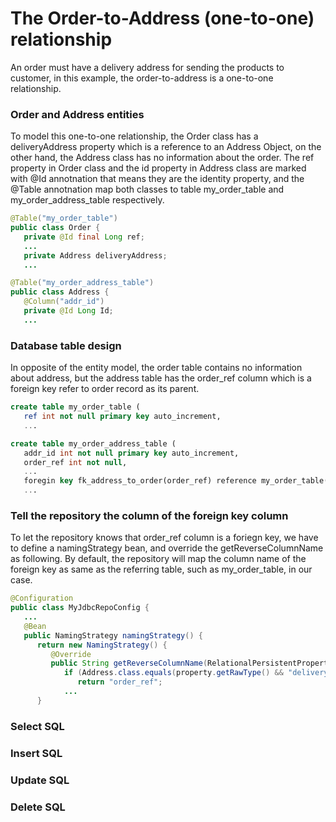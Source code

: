 # The Order-to-Address (one-to-one) relationship

An order must have a delivery address for sending the products to customer, in this example, the order-to-address is a one-to-one relationship.

### Order and Address entities

To model this one-to-one relationship, the Order class has a deliveryAddress property which is a reference to an Address Object, on the other hand, the Address class has no information about the order. The ref property in Order class and the id property in Address class are marked with @Id annotnation that means they are the identity property, and the @Table annotnation map both classes to table my_order_table and my_order_address_table respectively.

```Java
@Table("my_order_table")
public class Order {
   private @Id final Long ref;
   ...
   private Address deliveryAddress;
   ...  
```

```Java
@Table("my_order_address_table")
public class Address {
   @Column("addr_id")
   private @Id Long Id;
   ...
```

### Database table design

In opposite of the entity model, the order table contains no information about address, but the address table has the order_ref column which is a foreign key refer to order record as its parent.

```sql
create table my_order_table (
   ref int not null primary key auto_increment,
   ...
```

```sql
create table my_order_address_table (
   addr_id int not null primary key auto_increment,
   order_ref int not null,
   ...
   foregin key fk_address_to_order(order_ref) reference my_order_table(ref)
   ...
```

### Tell the repository the column of the foreign key column

To let the repository knows that order_ref column is a foriegn key, we have to define a namingStrategy bean, and override the getReverseColumnName as following. By default, the repository will map the column name of the foreign key as same as the referring table, such as my_order_table, in our case.

```java
@Configuration
public class MyJdbcRepoConfig {
   ...
   @Bean
   public NamingStrategy namingStrategy() {
      return new NamingStrategy() {
         @Override
         public String getReverseColumnName(RelationalPersistentProperty property) {
            if (Address.class.equals(property.getRawType() && "deliveryAddress".equals(property.getName())) {
               return "order_ref";
            ...
      }
```


### Select SQL

### Insert SQL

### Update SQL

### Delete SQL

